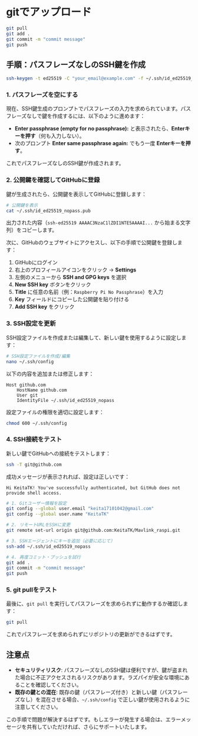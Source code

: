 # gitでアップロード

```bash
git pull
git add .
git commit -m "commit message"
git push
```



## 手順：パスフレーズなしのSSH鍵を作成

```bash
ssh-keygen -t ed25519 -C "your_email@example.com" -f ~/.ssh/id_ed25519_nopass
```

### 1. パスフレーズを空にする
現在、SSH鍵生成のプロンプトでパスフレーズの入力を求められています。パスフレーズなしで鍵を作成するには、以下のように進めます：

- **Enter passphrase (empty for no passphrase):** と表示されたら、**Enterキーを押す**（何も入力しない）。
- 次のプロンプト **Enter same passphrase again:** でもう一度 **Enterキーを押す**。

これでパスフレーズなしのSSH鍵が作成されます。

### 2. 公開鍵を確認してGitHubに登録
鍵が生成されたら、公開鍵を表示してGitHubに登録します：

```bash
# 公開鍵を表示
cat ~/.ssh/id_ed25519_nopass.pub
```

出力された内容（`ssh-ed25519 AAAAC3NzaC1lZDI1NTE5AAAAI...` から始まる文字列）をコピーします。

次に、GitHubのウェブサイトにアクセスし、以下の手順で公開鍵を登録します：
1. GitHubにログイン
2. 右上のプロフィールアイコンをクリック → **Settings**
3. 左側のメニューから **SSH and GPG keys** を選択
4. **New SSH key** ボタンをクリック
5. **Title** に任意の名前（例：`Raspberry Pi No Passphrase`）を入力
6. **Key** フィールドにコピーした公開鍵を貼り付ける
7. **Add SSH key** をクリック

### 3. SSH設定を更新
SSH設定ファイルを作成または編集して、新しい鍵を使用するように設定します：

```bash
# SSH設定ファイルを作成/編集
nano ~/.ssh/config
```

以下の内容を追加または修正します：
```
Host github.com
    HostName github.com
    User git
    IdentityFile ~/.ssh/id_ed25519_nopass
```

設定ファイルの権限を適切に設定します：
```bash
chmod 600 ~/.ssh/config
```

### 4. SSH接続をテスト
新しい鍵でGitHubへの接続をテストします：

```bash
ssh -T git@github.com
```

成功メッセージが表示されれば、設定は正しいです：
```
Hi KeitaTK! You've successfully authenticated, but GitHub does not provide shell access.
```
```bash
# 1. Gitユーザー情報を設定
git config --global user.email "keita17101042@gmail.com"
git config --global user.name "KeitaTK"

# 2. リモートURLをSSHに変更
git remote set-url origin git@github.com:KeitaTK/Mavlink_raspi.git

# 3. SSHエージェントにキーを追加（必要に応じて）
ssh-add ~/.ssh/id_ed25519_nopass

# 4. 再度コミット・プッシュを試行
git add .
git commit -m "commit message"
git push
```


### 5. git pullをテスト
最後に、`git pull` を実行してパスフレーズを求められずに動作するか確認します：

```bash
git pull
```

これでパスフレーズを求められずにリポジトリの更新ができるはずです。

## 注意点

- **セキュリティリスク**: パスフレーズなしのSSH鍵は便利ですが、鍵が盗まれた場合に不正アクセスされるリスクがあります。ラズパイが安全な環境にあることを確認してください。
- **既存の鍵との混在**: 既存の鍵（パスフレーズ付き）と新しい鍵（パスフレーズなし）を混在させる場合、`~/.ssh/config` で正しい鍵が使用されるように注意してください。

この手順で問題が解決するはずです。もしエラーが発生する場合は、エラーメッセージを共有していただければ、さらにサポートいたします。